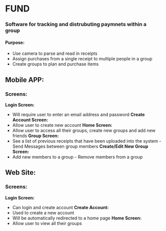 # FUND

### Software for tracking and distrubuting paymnets within a group

#### Purpose:

- Use camera to parse and read in receipts
- Assign purchases from a single receipt to multiple people in a group
- Create groups to plan and purchase items

## Mobile APP:

### Screens:

**Login Screen:** 
* Will require user to enter an email address and password
**Create Account Screen:** 
* Allow user to create new account
**Home Screen:** 
* Allow user to access all their groups, create new groups and add new friends
**Group Screen:** 
* See a list of previous receipts that have been uploaded into the system - Send Messages between group members
**Create/Edit New Group Screen:** 
* Add new members to a group - Remove members from a group

## Web Site:

### Screens:
**Login Screen:**
* Can login and create account
**Create Account:**
* Used to create a new account
* Will be automatically redirected to a home page
**Home Screen:**
* Allow user to view all their groups
